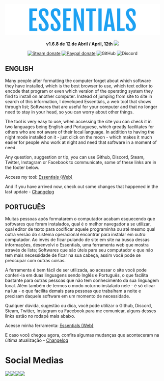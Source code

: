 <div align="center">
  <a href="https://yagasakii.github.io/webessentials/" target="_blank"><img src="logoreadme.png" alt="The Essentials Web"/></a><br>

<b>v1.6.8 de 12 de Abril / April, 12th</b> <img src="http://www.clker.com/cliparts/N/G/g/v/d/N/glossy-red-icon-button-md.png" width="10px"><br>

[![Steam donate](https://img.shields.io/badge/Steam-donate-yellow.svg)](https://steamcommunity.com/tradeoffer/new/?partner=124970009&token=jTv70hat)
[![Paypal donate](https://img.shields.io/badge/Paypal-donate-yellow.svg)](https://www.paypal.com/cgi-bin/webscr?cmd=_donations&business=BGK9ZCFE6G4C8&currency_code=BRL&source=url)
![GitHub](https://img.shields.io/github/license/yagasakii/webessentials.svg)
![Discord](https://img.shields.io/discord/3wr5zTU.svg)
</div>

## ENGLISH<br>
Many people after formatting the computer forget about which software they have installed, which is the best browser to use, which text editor to encode that program or even which version of the operating system they find to install on another computer. Instead of jumping from site to site in search of this information, I developed Essentials, a web tool that shows through list; Softwares that are useful for your computer and that no longer need to stay in your head, so you can worry about other things.

The tool is very easy to use, when accessing the site you can check it in two languages being English and Portuguese, which greatly facilitates for others who are not aware of their local language. In addition to having the night mode installed on it - just click on the moon - which makes it much easier for people who work at night and need that software in a moment of need.

Any question, suggestion or tip, you can use Github, Discord, Steam, Twitter, Instagram or Facebook to communicate, some of these links are in the footer below.

Access my tool: <a href="https://webessentials.netlify.com/" target="_blank">Essentials (Web)</a>

And if you have arrived now, check out some changes that happened in the last update - <a href="https://github.com/Yagasakii/webessentials/blob/master/Changelog.md">Changelog</a>

## PORTUGUÊS<br>
Muitas pessoas após formatarem o computador acabam esquecendo que softwares que foram instalados, qual é o melhor navegador a se utilizar, qual editor de texto para codificar aquele programinha ou até mesmo qual outra versão do sistema operacional encontrar para instalar em outro computador. Ao invés de ficar pulando de site em site na busca dessas informações, desenvolvi o Essentials, uma ferramenta web que mostra através de lista; Softwares que são úteis para seu computador e que não tem mais necessidade de ficar na sua cabeça, assim você pode se preocupar com outras coisas.

A ferramenta é bem fácil de ser utilizada, ao acessar o site você pode conferi-la em duas linguagens sendo Inglês e Português, o que facilita bastante para outras pessoas que não tem conhecimento da sua linguagem local. Além também de termos o modo noturno instalado nele - é só clicar na lua - o que facilita demais para pessoas que trabalham a noite e precisam daquele software em um momento de necessidade.

Qualquer dúvida, sugestão ou dica, você pode utilizar o Github, Discord, Steam, Twitter, Instagram ou Facebook para me comunicar, alguns desses links estão no rodapé mais abaixo.

Acesse minha ferramenta: <a href="https://webessentials.netlify.com/" target="_blank">Essentials (Web)</a>

E caso você chegou agora, confira algumas mudanças que aconteceram na última atualização - <a href="https://github.com/Yagasakii/webessentials/blob/master/Changelog.md">Changelog</a>


# Social Medias
<a href="http://www.facebook.com/AndersonMarlonDesign" target="_blank"><img src="https://cdn3.iconfinder.com/data/icons/free-social-icons/67/facebook_circle_color-32.png"></a><a href="http://www.twitter.com/projectYagasaki" target="_blank"><img src="https://cdn0.iconfinder.com/data/icons/flat-social-media-icons-set-round-style-1/550/twitter_2-32.png"></a><a href="https://github.com/Yagasakii/webessentials" target="_blank"><img src="https://cdn3.iconfinder.com/data/icons/free-social-icons/67/github_circle_black-32.png"></a><a href="http://www.instagram.com/AndersonMarlon" target="_blank"><img src="https://cdn3.iconfinder.com/data/icons/free-social-icons/67/instagram_circle_color-32.png"></a>
